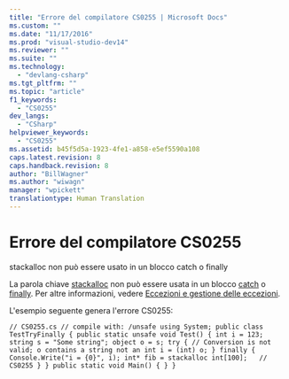```yaml
---
title: "Errore del compilatore CS0255 | Microsoft Docs"
ms.custom: ""
ms.date: "11/17/2016"
ms.prod: "visual-studio-dev14"
ms.reviewer: ""
ms.suite: ""
ms.technology: 
  - "devlang-csharp"
ms.tgt_pltfrm: ""
ms.topic: "article"
f1_keywords: 
  - "CS0255"
dev_langs: 
  - "CSharp"
helpviewer_keywords: 
  - "CS0255"
ms.assetid: b45f5d5a-1923-4fe1-a858-e5ef5590a108
caps.latest.revision: 8
caps.handback.revision: 8
author: "BillWagner"
ms.author: "wiwagn"
manager: "wpickett"
translationtype: Human Translation
---
```

# Errore del compilatore CS0255
stackalloc non può essere usato in un blocco catch o finally  
  
 La parola chiave [stackalloc](../../csharp/language-reference/keywords/stackalloc.md) non può essere usata in un blocco [catch](../../csharp/language-reference/keywords/try-catch.md) o [finally](../../csharp/language-reference/keywords/try-catch-finally.md). Per altre informazioni, vedere [Eccezioni e gestione delle eccezioni](../../csharp/programming-guide/exceptions/exceptions-and-exception-handling.md).  
  
 L'esempio seguente genera l'errore CS0255:  
  
```  
// CS0255.cs // compile with: /unsafe using System; public class TestTryFinally { public static unsafe void Test() { int i = 123; string s = "Some string"; object o = s; try { // Conversion is not valid; o contains a string not an int i = (int) o; } finally { Console.Write("i = {0}", i); int* fib = stackalloc int[100];   // CS0255 } } public static void Main() { } }  
```